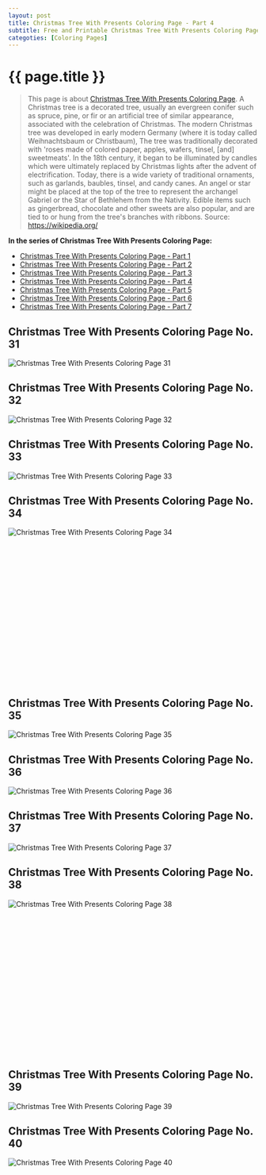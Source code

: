 ```yaml
---
layout: post
title: Christmas Tree With Presents Coloring Page - Part 4
subtitle: Free and Printable Christmas Tree With Presents Coloring Page - Part 4
categoties: [Coloring Pages]
---
```

{{ page.title }}
================
> This page is about [Christmas Tree With Presents Coloring Page](https://freecoloringpages.github.io/). A Christmas tree is a decorated tree, usually an evergreen conifer such as spruce, pine, or fir or an artificial tree of similar appearance, associated with the celebration of Christmas. The modern Christmas tree was developed in early modern Germany (where it is today called Weihnachtsbaum or Christbaum), The tree was traditionally decorated with 'roses made of colored paper, apples, wafers, tinsel, [and] sweetmeats'. In the 18th century, it began to be illuminated by candles which were ultimately replaced by Christmas lights after the advent of electrification. Today, there is a wide variety of traditional ornaments, such as garlands, baubles, tinsel, and candy canes. An angel or star might be placed at the top of the tree to represent the archangel Gabriel or the Star of Bethlehem from the Nativity. Edible items such as gingerbread, chocolate and other sweets are also popular, and are tied to or hung from the tree's branches with ribbons. Source: https://wikipedia.org/

**In the series of Christmas Tree With Presents Coloring Page:**

* [Christmas Tree With Presents Coloring Page - Part 1](https://freecoloringpages.github.io/2017/11/21/Christmas-Tree-With-Presents-Coloring-Page-part-1.html)
* [Christmas Tree With Presents Coloring Page - Part 2](https://freecoloringpages.github.io/2017/11/21/Christmas-Tree-With-Presents-Coloring-Page-part-2.html)
* [Christmas Tree With Presents Coloring Page - Part 3](https://freecoloringpages.github.io/2017/11/21/Christmas-Tree-With-Presents-Coloring-Page-part-3.html)
* [Christmas Tree With Presents Coloring Page - Part 4](https://freecoloringpages.github.io/2017/11/21/Christmas-Tree-With-Presents-Coloring-Page-part-4.html)
* [Christmas Tree With Presents Coloring Page - Part 5](https://freecoloringpages.github.io/2017/11/21/Christmas-Tree-With-Presents-Coloring-Page-part-5.html)
* [Christmas Tree With Presents Coloring Page - Part 6](https://freecoloringpages.github.io/2017/11/21/Christmas-Tree-With-Presents-Coloring-Page-part-6.html)
* [Christmas Tree With Presents Coloring Page - Part 7](https://freecoloringpages.github.io/2017/11/21/Christmas-Tree-With-Presents-Coloring-Page-part-7.html)

## Christmas Tree With Presents Coloring Page No. 31
![Christmas Tree With Presents Coloring Page 31](https://freecoloringpages.github.io/img/Christmas-Tree-With-Presents-Coloring-Page%20(31).jpg "Christmas Tree With Presents Coloring Page 31")

## Christmas Tree With Presents Coloring Page No. 32
![Christmas Tree With Presents Coloring Page 32](https://freecoloringpages.github.io/img/Christmas-Tree-With-Presents-Coloring-Page%20(32).jpg "Christmas Tree With Presents Coloring Page 32")

## Christmas Tree With Presents Coloring Page No. 33
![Christmas Tree With Presents Coloring Page 33](https://freecoloringpages.github.io/img/Christmas-Tree-With-Presents-Coloring-Page%20(33).jpg "Christmas Tree With Presents Coloring Page 33")

## Christmas Tree With Presents Coloring Page No. 34
![Christmas Tree With Presents Coloring Page 34](https://freecoloringpages.github.io/img/Christmas-Tree-With-Presents-Coloring-Page%20(34).jpg "Christmas Tree With Presents Coloring Page 34")

<script async src="//pagead2.googlesyndication.com/pagead/js/adsbygoogle.js"></script><!-- Texxtonly --><ins class="adsbygoogle" style="display:inline-block;width:336px;height:280px" data-ad-client="ca-pub-6753140515841889" data-ad-slot="3207852233"></ins><script>(adsbygoogle = window.adsbygoogle || []).push({}); </script>

## Christmas Tree With Presents Coloring Page No. 35
![Christmas Tree With Presents Coloring Page 35](https://freecoloringpages.github.io/img/Christmas-Tree-With-Presents-Coloring-Page%20(35).jpg "Christmas Tree With Presents Coloring Page 35")

## Christmas Tree With Presents Coloring Page No. 36
![Christmas Tree With Presents Coloring Page 36](https://freecoloringpages.github.io/img/Christmas-Tree-With-Presents-Coloring-Page%20(36).jpg "Christmas Tree With Presents Coloring Page 36")

## Christmas Tree With Presents Coloring Page No. 37
![Christmas Tree With Presents Coloring Page 37](https://freecoloringpages.github.io/img/Christmas-Tree-With-Presents-Coloring-Page%20(37).jpg "Christmas Tree With Presents Coloring Page 37")

## Christmas Tree With Presents Coloring Page No. 38
![Christmas Tree With Presents Coloring Page 38](https://freecoloringpages.github.io/img/Christmas-Tree-With-Presents-Coloring-Page%20(38).jpg "Christmas Tree With Presents Coloring Page 38")

<script async src="//pagead2.googlesyndication.com/pagead/js/adsbygoogle.js"></script><!-- Texxtonly --><ins class="adsbygoogle" style="display:inline-block;width:336px;height:280px" data-ad-client="ca-pub-6753140515841889" data-ad-slot="3207852233"></ins><script>(adsbygoogle = window.adsbygoogle || []).push({}); </script>

## Christmas Tree With Presents Coloring Page No. 39
![Christmas Tree With Presents Coloring Page 39](https://freecoloringpages.github.io/img/Christmas-Tree-With-Presents-Coloring-Page%20(39).jpg "Christmas Tree With Presents Coloring Page 39")

## Christmas Tree With Presents Coloring Page No. 40
![Christmas Tree With Presents Coloring Page 40](https://freecoloringpages.github.io/img/Christmas-Tree-With-Presents-Coloring-Page%20(40).jpg "Christmas Tree With Presents Coloring Page 40")

